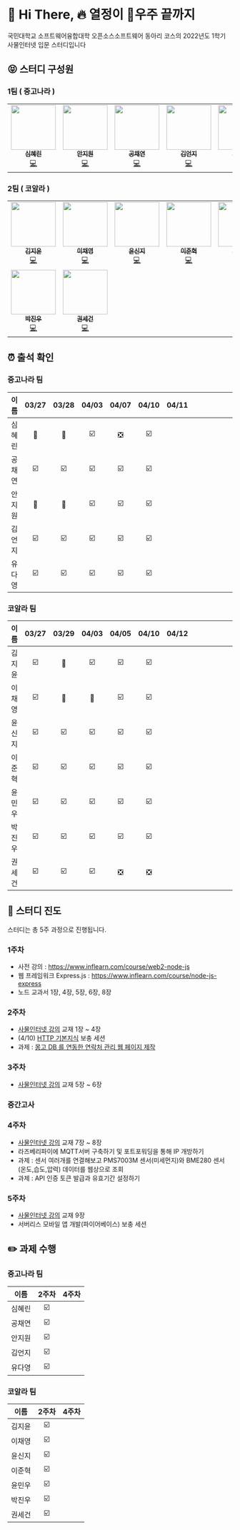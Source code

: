 # 👋 Hi  There, 🔥 열정이 🚀우주 끝까지

국민대학교 소프트웨어융합대학 오픈소스소프트웨어 동아리 코스의 2022년도 1학기 사물인터넷 입문 스터디입니다


## :stuck_out_tongue_closed_eyes: 스터디 구성원

### 1팀 ( 중고나라 )

<table>
  <tr>
    <td align="center"><a href="https://github.com/Shimhyerin"><img src="https://avatars.githubusercontent.com/u/54926467?v=4" width="100px;" alt=""/><br /><sub><b>심혜린</b></sub></a><br /><a href="https://github.com/Shimhyerin" title="Code">💻</a></td>
    <td align="center"><a href="https://github.com/anjiwon319"><img src="https://avatars.githubusercontent.com/u/66212424?v=4" width="100px;" alt=""/><br /><sub><b>안지원</b></sub></a><br /><a href="https://github.com/anjiwon319" title="Code">💻</a></td>
    <td align="center"><a href="https://github.com/Gongchaeyeon"><img src="https://avatars.githubusercontent.com/u/66231912?v=4" width="100px;" alt=""/><br /><sub><b>공채연</b></sub></a><br /><a href="https://github.com/Gongchaeyeon" title="Code">💻</a></td>
      <td align="center"><a href="https://github.com/Eonji-sw"><img src="https://avatars.githubusercontent.com/u/85453429?v=4" width="100px;" alt=""/><br /><sub><b>김언지</b></sub></a><br /><a href="https://github.com/Eonji-sw" title="Code">💻</a></td>
      <td align="center"><a href="https://github.com/judyzero"><img src="https://avatars.githubusercontent.com/u/100904133?v=4" width="100px;" alt=""/><br /><sub><b>유다영</b></sub></a><br /><a href="https://github.com/judyzero" title="Code">💻</a></td>
  </tr>
</table>



### 2팀 ( 코알라 )

<table>
  <tr>
    <td align="center"><a href="https://github.com/Kim-Jiyun"><img src="https://avatars.githubusercontent.com/u/84488029?v=4" width="100px;" alt=""/><br /><sub><b>김지윤</b></sub></a><br /><a href="https://github.com/Kim-Jiyun" title="Code">💻</a></td>
    <td align="center"><a href="https://github.com/hummingbbird"><img src="https://avatars.githubusercontent.com/u/84303489?v=4" width="100px;" alt=""/><br /><sub><b>이채영</b></sub></a><br /><a href="https://github.com/hummingbbird" title="Code">💻</a></td>
    <td align="center"><a href="https://github.com/sinji2102"><img src="https://avatars.githubusercontent.com/u/66528589?v=4" width="100px;" alt=""/><br /><sub><b>윤신지</b></sub></a><br /><a href="https://github.com/sinji2102" title="Code">💻</a></td>
      <td align="center"><a href="https://github.com/jjunh33"><img src="https://avatars.githubusercontent.com/u/57091983?v=4" width="100px;" alt=""/><br /><sub><b>이준혁</b></sub></a><br /><a href="https://github.com/jjunh33" title="Code">💻</a></td>
      <td align="center"><a href="https://github.com/ymw0407"><img src="https://avatars.githubusercontent.com/u/77202633?v=4" width="100px;" alt=""/><br /><sub><b>윤민우</b></sub></a><br /><a href="https://github.com/ymw0407" title="Code">💻</a></td>
  </tr>
    <tr>
    <td align="center"><a href="https://github.com/bentshrimp"><img src="https://avatars.githubusercontent.com/u/39232867?v=4" width="100px;" alt=""/><br /><sub><b>박진우</b></sub></a><br /><a href="https://github.com/bentshrimp" title="Code">💻</a></td>
    <td align="center"><a href="https://github.com/honeybugs"><img src="https://avatars.githubusercontent.com/u/39672943?v=4" width="100px;" alt=""/><br /><sub><b>권세건</b></sub></a><br /><a href="https://github.com/honeybugs" title="Code">💻</a></td>
  </tr>
</table>






## :alarm_clock: 출석 확인

### 중고나라 팀

|  이름  |          03/27          |          03/28          |          04/03          |             04/07             |          04/10          | 04/11 |      |      |      |      |      |      |      |      |
| :----: | :---------------------: | :---------------------: | :---------------------: | :---------------------------: | :---------------------: | :---: | ---- | ---- | ---- | ---- | ---- | ---- | ---- | ---- |
| 심혜린 |            🤒            |            🤒            | :ballot_box_with_check: | :negative_squared_cross_mark: | :ballot_box_with_check: |       |      |      |      |      |      |      |      |      |
| 공채연 | :ballot_box_with_check: | :ballot_box_with_check: | :ballot_box_with_check: |    :ballot_box_with_check:    | :ballot_box_with_check: |       |      |      |      |      |      |      |      |      |
| 안지원 |            🤒            |            🤒            | :ballot_box_with_check: |    :ballot_box_with_check:    | :ballot_box_with_check: |       |      |      |      |      |      |      |      |      |
| 김언지 | :ballot_box_with_check: | :ballot_box_with_check: | :ballot_box_with_check: |    :ballot_box_with_check:    | :ballot_box_with_check: |       |      |      |      |      |      |      |      |      |
| 유다영 | :ballot_box_with_check: | :ballot_box_with_check: | :ballot_box_with_check: |    :ballot_box_with_check:    | :ballot_box_with_check: |       |      |      |      |      |      |      |      |      |

### 코알라 팀 

|  이름  |          03/27          |          03/29          |          04/03          |             04/05             |             04/10             | 04/12 |      |      |      |      |      |      |      |      |
| :----: | :---------------------: | :---------------------: | :---------------------: | :---------------------------: | :---------------------------: | :---: | ---- | ---- | ---- | ---- | ---- | ---- | ---- | ---- |
| 김지윤 | :ballot_box_with_check: |            🤒            | :ballot_box_with_check: |    :ballot_box_with_check:    |    :ballot_box_with_check:    |       |      |      |      |      |      |      |      |      |
| 이채영 | :ballot_box_with_check: |            🤒            |            🤒            |    :ballot_box_with_check:    |    :ballot_box_with_check:    |       |      |      |      |      |      |      |      |      |
| 윤신지 | :ballot_box_with_check: | :ballot_box_with_check: | :ballot_box_with_check: |    :ballot_box_with_check:    |    :ballot_box_with_check:    |       |      |      |      |      |      |      |      |      |
| 이준혁 | :ballot_box_with_check: | :ballot_box_with_check: | :ballot_box_with_check: |    :ballot_box_with_check:    |    :ballot_box_with_check:    |       |      |      |      |      |      |      |      |      |
| 윤민우 | :ballot_box_with_check: | :ballot_box_with_check: | :ballot_box_with_check: |    :ballot_box_with_check:    |    :ballot_box_with_check:    |       |      |      |      |      |      |      |      |      |
| 박진우 | :ballot_box_with_check: | :ballot_box_with_check: | :ballot_box_with_check: |    :ballot_box_with_check:    |    :ballot_box_with_check:    |       |      |      |      |      |      |      |      |      |
| 권세건 | :ballot_box_with_check: | :ballot_box_with_check: | :ballot_box_with_check: | :negative_squared_cross_mark: | :negative_squared_cross_mark: |       |      |      |      |      |      |      |      |      |



## :green_book: 스터디 진도

스터디는 총 5주 과정으로 진행됩니다.

### 1주차

- 사전 강의 : https://www.inflearn.com/course/web2-node-js
- 웹 프레임워크 Express.js : https://www.inflearn.com/course/node-js-express
- 노드 교과서 1장, 4장, 5장, 6장, 8장 

### 2주차

- [사물인터넷 강의](https://www.inflearn.com/course/사물인터넷-통신/dashboard) 교재 1장 ~ 4장 
- (4/10) [HTTP 기본지식](https://www.inflearn.com/course/http-웹-네트워크) 보충 세션
- 과제 : [몽고 DB 를 연동한 연락처 관리 웹 페이지 제작](https://www.a-mean-blog.com/ko/blog/Node-JS-첫걸음/주소록-만들기)

### 3주차

- [사물인터넷 강의](https://www.inflearn.com/course/사물인터넷-통신/dashboard) 교재 5장 ~ 6장

### 중간고사

### 4주차

- [사물인터넷 강의](https://www.inflearn.com/course/사물인터넷-통신/dashboard) 교재 7장 ~ 8장
- 라즈베리파이에 MQTT서버 구축하기 및 포트포워딩을 통해 IP 개방하기
- 과제 : 센서 여러개를 연결해보고 PMS7003M 센서(미세먼지)와 BME280 센서(온도,습도,압력) 데이터를 웹상으로 조회
- 과제 : API 인증 토큰 발급과 유효기간 설정하기

### 5주차

- [사물인터넷 강의](https://www.inflearn.com/course/사물인터넷-통신/dashboard) 교재 9장 
- 서버리스 모바일 앱 개발(파이어베이스) 보충 세션



## :pencil2: 과제 수행 ##

### 중고나라 팀

|  이름  |          2주차          | 4주차 |
| :----: | :---------------------: | :---: |
| 심혜린 | :ballot_box_with_check: |       |
| 공채연 | :ballot_box_with_check: |       |
| 안지원 | :ballot_box_with_check: |       |
| 김언지 | :ballot_box_with_check: |       |
| 유다영 | :ballot_box_with_check: |       |

### 코알라 팀 

|  이름  |          2주차          | 4주차 |
| :----: | :---------------------: | :---: |
| 김지윤 | :ballot_box_with_check: |       |
| 이채영 | :ballot_box_with_check: |       |
| 윤신지 | :ballot_box_with_check: |       |
| 이준혁 | :ballot_box_with_check: |       |
| 윤민우 | :ballot_box_with_check: |       |
| 박진우 | :ballot_box_with_check: |       |
| 권세건 | :ballot_box_with_check: |       |
